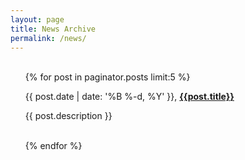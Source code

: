 ```yaml
---
layout: page
title: News Archive
permalink: /news/
---
```



<ul class="post-list">

  <br/>
    {% for post in paginator.posts limit:5 %}
        <p class="post-meta">{{ post.date | date: '%B %-d, %Y' }}, <a href="{{ post.url | prepend: site.baseurl }}"> <b>{{post.title}}</b></a></p>
        <p class="post-meta"> {{ post.description }}</p>
        <br>
    {% endfor %}
</ul>



<!-- {% for image in site.static_files %}

    {% if image.path contains 'phds' %}

    <img class="one left" alt="Principal Investigator" width="25%" height="25%" src="{{ site.baseurl }}{{ image.path }}" >
    <p><b>Ahmad Rafsanjani</b>, Associate Professor at the Center for Soft Robotics, SDU Biorobotics</p>

    {% endif %}

{% endfor %} -->



<!-- {% for project in site.portfolio %}

{% if project.redirect %}
<div class="project">
    <div class="thumbnail">
        <a href="{{ project.redirect }}" target="_blank">
        {% if project.img %}
        <img class="thumbnail" src="{{ project.img }}"/>
        {% else %}
        <div class="thumbnail blankbox"></div>
        {% endif %}    
        <span>
            <h1>{{ project.title }}</h1>
            <br/>
            <p>{{ project.description }}</p>
        </span>
        </a>
    </div>
</div>
{% else %}

<div class="project ">
    <div class="thumbnail">
        <a href="{{ site.baseurl }}{{ project.url }}">
        {% if project.img %}
        <img class="thumbnail" src="{{ project.img }}"/>
        {% else %}
        <div class="thumbnail blankbox"></div>
        {% endif %}    
        <span>
            <h1>{{ project.title }}</h1>
            <br/>
            <p>{{ project.description }}</p>
        </span>
        </a>
    </div>
</div>

{% endif %}

{% endfor %} -->
